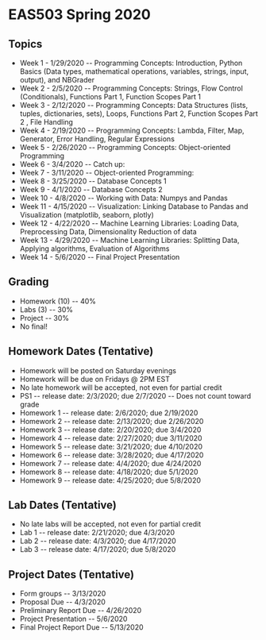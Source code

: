# EAS503 Spring 2020

## Topics
- Week 1 - 1/29/2020 -- Programming Concepts: Introduction, Python Basics (Data types, mathematical operations, variables, strings, input, output), and NBGrader 
- Week 2 - 2/5/2020 -- Programming Concepts: Strings, Flow Control (Conditionals), Functions Part 1, Function Scopes Part 1 
- Week 3 - 2/12/2020 -- Programming Concepts: Data Structures (lists, tuples, dictionaries, sets), Loops, Functions Part 2, Function Scopes Part 2 , File Handling
- Week 4 - 2/19/2020 -- Programming Concepts: Lambda, Filter, Map, Generator, Error Handling, Regular Expressions
- Week 5 - 2/26/2020 -- Programming Concepts: Object-oriented Programming
- Week 6 - 3/4/2020 -- Catch up:
- Week 7 - 3/11/2020 -- Object-oriented Programming:
- Week 8 - 3/25/2020 --  Database Concepts 1
- Week 9 - 4/1/2020 -- Database Concepts 2
- Week 10 - 4/8/2020 -- Working with Data: Numpys and Pandas
- Week 11 - 4/15/2020 -- Visualization: Linking Database to Pandas and Visualization (matplotlib, seaborn, plotly)
- Week 12 - 4/22/2020 -- Machine Learning Libraries: Loading Data, Preprocessing Data, Dimensionality Reduction of data
- Week 13 - 4/29/2020 -- Machine Learning Libraries: Splitting Data, Applying algorithms, Evaluation of Algorithms
- Week 14 - 5/6/2020 -- Final Project Presentation


## Grading
- Homework (10) -- 40%
- Labs (3) -- 30%
- Project -- 30%
- No final!

## Homework Dates (Tentative)
- Homework will be posted on Saturday evenings 
- Homework will be due on Fridays @ 2PM EST
- No late homework will be accepted, not even for partial credit
- PS1 -- release date: 2/3/2020; due 2/7/2020 -- Does not count toward grade
- Homework 1 -- release date: 2/6/2020; due 2/19/2020
- Homework 2 -- release date: 2/13/2020; due 2/26/2020
- Homework 3 -- release date: 2/20/2020; due 3/4/2020
- Homework 4 -- release date: 2/27/2020; due 3/11/2020
- Homework 5 -- release date: 3/21/2020; due 4/10/2020
- Homework 6 -- release date: 3/28/2020; due 4/17/2020
- Homework 7 -- release date: 4/4/2020; due 4/24/2020
- Homework 8 -- release date: 4/18/2020; due 5/1/2020
- Homework 9 -- release date: 4/25/2020; due 5/8/2020
<!---- Homework 10 -- release date: 3/14/2020; due 4/3/2020 -->
## Lab Dates (Tentative)
- No late labs will be accepted, not even for partial credit
- Lab 1 -- release date: 2/21/2020; due 4/3/2020
- Lab 2 -- release date: 4/3/2020; due 4/17/2020
- Lab 3 -- release date: 4/17/2020; due 5/8/2020

## Project Dates (Tentative)
- Form groups -- 3/13/2020
- Proposal Due -- 4/3/2020
- Preliminary Report Due -- 4/26/2020
- Project Presentation -- 5/6/2020
- Final Project Report Due -- 5/13/2020